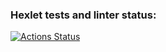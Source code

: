 ### Hexlet tests and linter status:
[![Actions Status](https://github.com/Cerechamber/js-react-developer-project-12/actions/workflows/hexlet-check.yml/badge.svg)](https://github.com/Cerechamber/js-react-developer-project-12/actions)